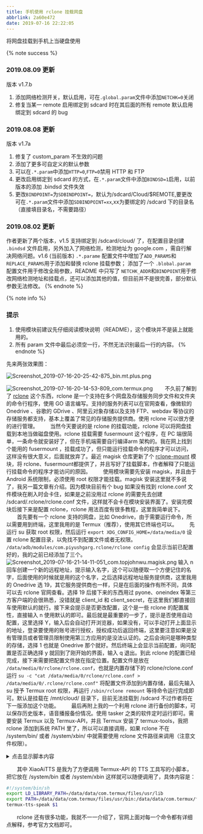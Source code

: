 ```yaml
---
title: 手机使用 rclone 挂载网盘
abbrlink: 2a60e472
date: 2019-07-16 22:22:05
---
```

将网盘挂载到手机上当硬盘使用
<!-- more -->

{% note success %}
### 2019.08.09 更新
版本 v1.7.b
1. 添加网络检测开关，默认启用，可在`.global.param`文件中添加`NETCHK=0`关闭
2. 修复当某一 remote 启用绑定到 sdcard 时在其后面的所有 remote 默认启用绑定到 sdcard 的 bug

### 2019.08.08 更新
版本 v1.7a
1. 修复了 custom_param 不生效的问题
2. 添加了更多可自定义的默认参数
3. 可以在`.*.param`中添加`HTTP=0`,`FTP=0`禁用 HTTP 和 FTP
4. 更改启用绑定到 sdcard 的方式，在`.*.param`文件中添加`BINDSD=1`启用，以前版本的添加 .bindsd 文件失效
5. 更改`BINDPOINT=`为`SDBINDPOINT=`，默认为/sdcard/Cloud/$REMOTE,要更改可在`.*.param`文件中添加`SDBINDPOINT=xx`,xx为要绑定的 /sdcard 下的目录名（直接填目录名，不需要路径）

### 2019.08.02 更新
作者更新了两个版本，v1.5 支持绑定到 /sdcard/cloud/ 了，在配置目录创建 `.bindsd` 文件启用，另外加入了网络检测，检测地址为 google.com ，需自行解决网络问题。v1.6 (当前版本) `.*.parame` 配置文件中增加了`ADD_PARAMS`和`REPLACE_PARAMS`用于添加和替换 rclone 挂载参数； 添加了一个 `.blobal.param` 配置文件用于修改全局参数，README 中只写了 `NETCHK_ADDR`和`BINDPOINT`用于修改网络检测地址和挂载点，还可以添加其他的值，但目前并不是很完善，部分默认参数无法修改。
{% endnote %}

{% note info %}
### 提示
1. 使用模块前建议先仔细阅读模块说明（README），这个模块并不是装上就能用的。
2. 所有 param 文件中最后必须空一行，不然无法识别最后一行的内容。
{% endnote %}

先来两张效果图：

![Screenshot_2019-07-16-20-25-42-875_bin.mt.plus.png](https://i.loli.net/2019/07/16/5d2dc2896ef0e90595.png) 

![Screenshot_2019-07-16-20-14-53-809_com.termux.png](https://i.loli.net/2019/07/16/5d2dc289cbdc671568.png)
　　不久前了解到了 [rclone](https://rclone.org/) 这个东西，rclone  是一个支持在多个网盘及存储服务同步文件和文件夹的命令行程序，使用 GO 语言编写。支持的服务列表可以在官网查看，像微软的 Onedrive 、谷歌的 GDrive 、阿里云对象存储以及支持 FTP、webdav 等协议的存储服务都支持，基本上覆盖了常见的存储服务提供商。使用 rclone 可以很方便的进行管理。
　　当然今天要说的是 rclone 的挂载功能，rclone 可以将网盘挂载到本地当做磁盘使用。rclone 挂载需要 fusermount 这个程序，在 PC 端很简单，一条命令就安装好了，但在手机端需要自行编译arm 架构的。我在网上找到个能用的 fusermount ，挂载成功了，但只能运行挂载命令的程序才可以访问，这样没有很大意义，后面就放弃了。最近 magisk 仓库更新了个 [rclone-mount](https://github.com/Magisk-Modules-Repo/com.piyushgarg.rclone) 模块，将 rclone、fusermount都提供了，并且写好了挂载脚本，作者解释了只能运行挂载命令的程序才能访问的原因。
　　使用模块需要先安装 magisk，并且由于 Android 系统限制，必须使用 root 权限才能挂载。magisk 安装这里就不多说了，我另一篇文章有介绍。因为模块目前有个 bug 如果没有找到 rclone.conf 文件模块在刷入时会卡住，如果是之前没用过 rclone 的需要先去创建 /sdcard/.rclone/rclone.conf 文件，这样就不会卡在模块安装界面了。安装完模块后接下来是配置 rclone，rclone 用法百度有很多教程，这里我简单说下。
　　首先要有一个 rclone 支持的网盘，比如 Onedrive，由于需要运行命令，所以需要用到终端，这里我用的是 Termux（推荐），使用其它终端也可以。
　　先运行 su 获取 root 权限，然后运行 `export XDG_CONFIG_HOME=/data/media/0` 设置 rclone 配置目录，以免找不到配置文件或者无权限。 `/data/adb/modules/com.piyushgarg.rclone/rclone config` 会显示当前已配置好的，我的之前已经添加了三个。![Screenshot_2019-07-16-21-14-11-051_com.topjohnwu.magisk.png](https://i.loli.net/2019/07/16/5d2dce17eddb599440.png)
输入 n 回车创建一个新的远程地址，提示输入名字，这个可以随便取一个方便记住的名字，后面使用的时候就是用的这个名字，之后选择远程地址服务提供商，这里我用的  Onedrive 选 19，其它服务提供商也一样，只是在后面的操作有所不同，具体可以去 rclone 官网查看。选择 19 后接下来的东西用过 pyone、oneindex 等第三方客户端的会很熟悉，没错就是 client_id 和 client_secret，在这里我们都直接回车使用默认的就行。接下来会提示是否更改配置，这个是一些 rclone 的配置属性，直接输入 n 使用默认的即可。最后就是最重要的一步了，提示是否使用自动配置，这里选择 Y，输入后会自动打开浏览器，如果没有，可以手动打开上面显示的地址，登录要使用的账号进行授权，授权成功后返回终端，这里要注意如果是没有管理员或者管理员限制使用第三方应用的是没法认证的。之后会询问是哪种类型的存储，选择 1 也就是 Onedrive 那个就好。然后终端上会显示当前配置，询问配置是否正确选择 y 就回到了刚开始的界面，输入 q 退出。到此 rclone 的配置已经完成，接下来需要把配置文件放在指定位置。配置文件是放在 `/data/media/0/rclone/rclone.conf`，也就是内置存储下的 rclone/rclone.conf 运行 `su -c "cat /data/media/0/rclone/rclone.conf > /data/media/0/.rclone/rclone.conf"` 将配置文件添加到内置存储，最后先输入 su 授予 Termux root 权限，再运行 `/sbin/rclone remount` 等待命令运行完成即可。默认是挂载在 /mnt/cloud/ 目录下，目前无法挂载到 /sdcard 不过作者将在下一版添加这个功能。
　　最后再附上我的一个利用 rclone 进行备份的脚本，可以保存历史版本，语音播报备份情况。使用 tasker 之类的软件定时运行即可。需要安装 Termux 以及 Termux-API，并且 Termux 安装了 termux-tools，我把 rclone 添加到系统 PATH 里了，所以可以直接调用，如果 rclone 不在 /system/bin/ 或者 /system/xbin/ 中就需要使用 rclone 文件路径来调用（注意文件权限）。

<details>
<summary>点击显示脚本内容</summary>

``` bash
#!/system/bin/env sh
export LANG=C.UTF-8
export RCLONE_LOG_LEVEL=INFO
export RCLONE_LOG_FORMAT=date
# export RCLONE_BACKUP_DIR="love:/archive/$(date +%Y)/$(date +%F"_"%T)"
export RCLONE_BACKUP_DIR="love:/old_files"　　// 远程地址存储旧版备份文件的文件夹夹
export RCLONE_SUFFIX="_$(date +%F_%T)"　　// 旧备份文件名格式：原文件名_日期_时间
export RCLONE_LOG_FILE=/storage/emulated/0/rclone.log　　#!/system/bin/env sh
export LANG=C.UTF-8
export RCLONE_LOG_LEVEL=INFO
export RCLONE_LOG_FORMAT=date
# export RCLONE_BACKUP_DIR="love:/archive/$(date +%Y)/$(date +%F"_"%T)"
export RCLONE_BACKUP_DIR="love:/old_files"
export RCLONE_SUFFIX="_$(date +%F_%T)"
export RCLONE_LOG_FILE=/storage/emulated/0/rclone.log　　// 日志
export XDG_CONFIG_HOME="/storage/emulated/0/ADM/.config"　　// 配置文件
SD=/storage/emulated/0　　// 内置存储
# 要备份的目录
buckup_dir=(".fooView" "ADM" "baidu" "MyAndroidTools" "Pictures" "searchlite" "ViPER4Android" "Xposed_Edge_Icon" "YueDu" "习")
# 清空日志
:>$RCLONE_LOG_FILE
# 检测网络链接
# 超时时间
timeout=5
	
# 目标网站
target=baidu.com
 
# 获取响应状态码
ret_code=`curl -I -s --connect-timeout $timeout $target -w %{http_code} | tail -n1`
 
if [ "x$ret_code" = "x200" ]; then
    XiaoAiTTS "网络连接正常,开始备份！"
    echo "网络连接正常,开始备份！">>$SD/rclone.log
    
    for dir in ${buckup_dir[@]}
    do
        echo "正在备份 $SD/$dir"
        rclone sync "$SD/$dir" love:/snapshot/"$dir"
    done
    
XiaoAiTTS "rclone 备份完成！"
echo "$(date +%F"-"%T)\t备份完成！\n">>$SD/rclone.log
else
    XiaoAiTTS "网络连接异常，停止备份！"
    echo "网络连接异常，停止备份！">>$SD/rclone.log
fi
export XDG_CONFIG_HOME="/storage/emulated/0/ADM/.config"
SD=/storage/emulated/0
# 备份目录
buckup_dir=(".fooView" "ADM" "baidu" "MyAndroidTools" "Pictures" "searchlite" "ViPER4Android" "Xposed_Edge_Icon" "YueDu" "习")
# 清空日志
:>$RCLONE_LOG_FILE
# 检测网络链接
# 超时时间
timeout=5
	
# 目标网站
target=baidu.com
 
# 获取响应状态码
ret_code=`curl -I -s --connect-timeout $timeout $target -w %{http_code} | tail -n1`
 
if [ "x$ret_code" = "x200" ]; then
    XiaoAiTTS "网络连接正常,开始备份！"
    echo "网络连接正常,开始备份！">>$SD/rclone.log
    
    for dir in ${buckup_dir[@]}
    do
        echo "正在备份 $SD/$dir"
        rclone sync "$SD/$dir" love:/snapshot/"$dir"
    done
    
XiaoAiTTS "rclone 备份完成！"
echo "$(date +%F"-"%T)\t备份完成！\n">>$SD/rclone.log
else
    XiaoAiTTS "网络连接异常，停止备份！"
    echo "网络连接异常，停止备份！">>$SD/rclone.log
fi
```

</details>

　　其中 XiaoAiTTS 是我为了方便调用 Termux-API 的 TTS  工具写的小脚本，把它放在 /system/bin 或者 /system/xbin 这样就可以随便调用了，具体内容是：
``` bash
#!/system/bin/sh
export LD_LIBRARY_PATH=/data/data/com.termux/files/usr/lib
export PATH=/data/data/com.termux/files/usr/bin:/data/data/com.termux/files/usr/bin/applets
termux-tts-speak $1
```
　　rclone 还有很多功能，我就不一一介绍了，官网上面对每一个命令都有详细点解释，参考官方文档即可。
